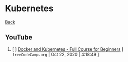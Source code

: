 # Kubernetes

[Back](./README.md)

## YouTube
1. [ ] [Docker and Kubernetes - Full Course for Beginners](https://www.youtube.com/watch?v=Wf2eSG3owoA) [ `freeCodeCamp.org` | Oct 22, 2020 | 4:18:49 ]
